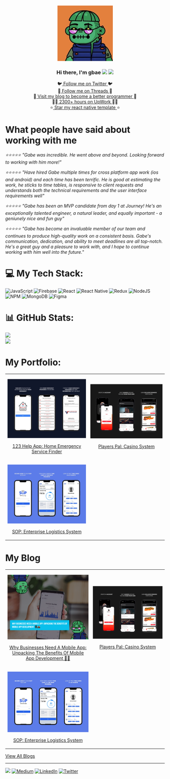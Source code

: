 <p align="center">
  <a href="#"><img width="175px" height="auto" src="https://github.com/daboigbae/images/blob/main/avatar_gabe.JPG?fit=max&w=600" /></a>
</p>
<h3 align="center">Hi there, I'm gbae <img src="https://media.giphy.com/media/hvRJCLFzcasrR4ia7z/giphy.gif" width="28"> <img src="https://emojis.slackmojis.com/emojis/images/1531849430/4246/blob-sunglasses.gif?1531849430" width="28"/>
</h3>

<p align="center">
  🐦<a href="https://twitter.com/daboigbae"> Follow me on Twitter </a>🐦<br/>
  🧵<a href="https://www.threads.net/@daboigbae"> Follow me on Threads </a>🧵<br/>
  📖<a href="https://digitalartdealers.net/blog/"> Visit my blog to become a better programmer </a>📖<br/>
  👩‍💻<a href="https://www.upwork.com/freelancers/~015773f64f7207d879"> 2300+ hours on UpWork </a>👩‍💻<br/>
  ⭐<a href="https://github.com/daboigbae/react-native-template"> Star my react native template </a>⭐<br/>
</p>

# What people have said about working with me 
  <p><i>⭐⭐⭐⭐⭐ "Gabe was incredible. He went above and beyond. Looking forward to working with him more!"</i></p>
  <p><i>⭐⭐⭐⭐⭐ "Have hired Gabe multiple times for cross platform app work (ios and android) and each time has been terrific. He is good at estimating the work, he sticks to time tables, is responsive to client requests and understands both the technical requirements and the user interface requirements well"</i></p>
  <p><i>⭐⭐⭐⭐⭐ "Gabe has been an MVP candidate from day 1 at Journey! He's an exceptionally talented engineer, a natural leader, and equally important - a geniunely nice and fun guy"</i></p>
  <p><i>⭐⭐⭐⭐⭐ "Gabe has become an invaluable member of our team and continues to produce high-quality work on a consistent basis. Gabe's communication, dedication, and ability to meet deadlines are all top-notch. He's a great guy and a pleasure to work with, and I hope to continue working with him well into the future."</i></p>
  

# 💻 My Tech Stack:
![JavaScript](https://img.shields.io/badge/javascript-%23323330.svg?style=for-the-badge&logo=javascript&logoColor=%23F7DF1E) ![Firebase](https://img.shields.io/badge/firebase-%23039BE5.svg?style=for-the-badge&logo=firebase) ![React](https://img.shields.io/badge/react-%2320232a.svg?style=for-the-badge&logo=react&logoColor=%2361DAFB) ![React Native](https://img.shields.io/badge/react_native-%2320232a.svg?style=for-the-badge&logo=react&logoColor=%2361DAFB) ![Redux](https://img.shields.io/badge/redux-%23593d88.svg?style=for-the-badge&logo=redux&logoColor=white) ![NodeJS](https://img.shields.io/badge/node.js-6DA55F?style=for-the-badge&logo=node.js&logoColor=white) ![NPM](https://img.shields.io/badge/NPM-%23000000.svg?style=for-the-badge&logo=npm&logoColor=white) ![MongoDB](https://img.shields.io/badge/MongoDB-%234ea94b.svg?style=for-the-badge&logo=mongodb&logoColor=white) 	![Figma](https://img.shields.io/badge/figma-%23F24E1E.svg?style=for-the-badge&logo=figma&logoColor=white)
# 📊 GitHub Stats:
![](https://github-readme-stats.vercel.app/api?username=daboigbae&theme=radical&hide_border=false&include_all_commits=true&count_private=true)<br/>
![](https://github-readme-streak-stats.herokuapp.com/?user=daboigbae&theme=radical&hide_border=false)<br/>

# My Portfolio:
<table border="0">
 <tr>
    <td>
		<p align="center">
			<img src="https://github.com/daboigbae/images/blob/main/FqkzPgzaEAAzTph.jpeg" width="100%" />
			<p align="center"><a href="https://123helpapp.com/">123 Help App: Home Emergency Service Finder</a></p>
		</p>
	</td>
	<td>
		<p align="center">
			<img src="https://github.com/daboigbae/images/blob/main/FqkzPg0aYAMTxNx.jpeg" width="100%" />
			<p align="center"><a href="https://yourplayerspal.com/">Players Pal: Casino System</a><p> 
		</p>
	</td>
 </tr>
 <tr>
     <td >
		<p align="center">
			<img src="https://github.com/daboigbae/images/blob/main/FqkzPg0aYAAXu2J.jpeg" width="100%" />
			<p align="center"><a href="https://sopworks.com/">SOP: Enterprise Logistics System</a></p>
		</p>
	</td>
 </tr>
</table>

# My Blog
<table border="0">
 <tr>
    <td>
		<p align="center">
			<img src="https://github.com/daboigbae/images/blob/main/why-business-need-apps.webp" width="100%" />
			<p align="center"><a href="https://digitalartdealers.net/blog/why-businesses-need-a-mobile-app-unpacking-the-benefits-of-mobile-app-development/">Why Businesses Need A Mobile App: Unpacking The Benefits Of Mobile App Development 📱💼</a></p>
		</p>
	</td>
	<td>
		<p align="center">
			<img src="https://github.com/daboigbae/images/blob/main/FqkzPg0aYAMTxNx.jpeg" width="100%" />
			<p align="center"><a href="https://yourplayerspal.com/">Players Pal: Casino System</a><p> 
		</p>
	</td>
 </tr>
 <tr>
     <td>
		<p align="center">
			<img src="https://github.com/daboigbae/images/blob/main/FqkzPg0aYAAXu2J.jpeg" width="100%" />
			<p align="center"><a href="https://sopworks.com/">SOP: Enterprise Logistics System</a></p>
		</p>
	</td>
 </tr>
</table>
<a href="https://digitalartdealers.net/blog">View All Blogs</a>

---
[![](https://visitcount.itsvg.in/api?id=daboigbae&icon=0&color=0)](https://visitcount.itsvg.in)
[![Medium](https://img.shields.io/badge/Medium-12100E?logo=medium&logoColor=white)](https://medium.com/@daboigbae) 
[![LinkedIn](https://img.shields.io/badge/LinkedIn-%230077B5.svg?logo=linkedin&logoColor=white)](https://www.linkedin.com/in/gabriel-higareda-70971259/) [![Twitter](https://img.shields.io/badge/Twitter-%231DA1F2.svg?logo=Twitter&logoColor=white)](https://twitter.com/daboigbae) 
